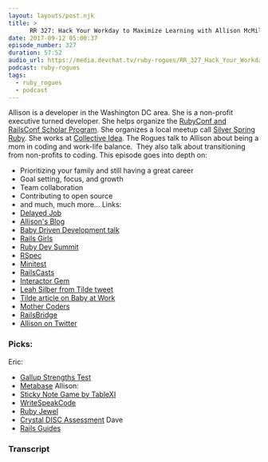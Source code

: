 ```yaml
---
layout: layouts/post.njk
title: >
      RR 327: Hack Your Workday to Maximize Learning with Allison McMillan
date: 2017-09-12 05:00:37
episode_number: 327
duration: 57:52
audio_url: https://media.devchat.tv/ruby-rogues/RR_327_Hack_Your_Workday_to_Maximize_Learning_with_Allison_McMillan.mp3
podcast: ruby-rogues
tags: 
  - ruby_rogues
  - podcast
---
```


Allison is a developer in the Washington DC area. She is a non-profit executive turned developer. She helps organize the [RubyConf and RailsConf Scholar Program](http://rubyconf.org/scholarships). She organizes a local meetup call [Silver Spring Ruby](https://www.meetup.com/United-Silver-Spring-Ruby/). She works at [Collective Idea](https://collectiveidea.com/). The Rogues talk to Allison about being a mom in coding and work-life balance. &nbsp;They also talk about transitioning from non-profits to coding. This episode goes into depth on:

- Prioritizing your family and still having a great career
- Goal setting, focus, and growth
- Team collaboration
- Contributing to open source
- and much, much more...
Links:
- [Delayed Job](https://github.com/collectiveidea/delayed_job)
- [Allison's Blog](http://daydreamsinruby.com/)
- [Baby Driven Development talk](https://www.youtube.com/watch?v=nZHTg3Hza1U)
- [Rails Girls](http://railsgirls.com/)
- [Ruby Dev Summit](http://rubydevsummit.com)
- [RSpec](http://rspec.info/)
- [Minitest](https://github.com/seattlerb/minitest)
- [RailsCasts](http://railscasts.com/)
- [Interactor Gem](https://github.com/collectiveidea/interactor)
- [Leah Silber from Tilde tweet](https://twitter.com/wifelette/status/900151009158156288)
- [Tilde article on Baby at Work](https://hackernoon.com/babies-at-work-its-weird-that-it-s-weird-b285b070d456)
- [Mother Coders](http://www.mothercoders.org/)
- [RailsBridge](http://www.railsbridge.org)
- [Allison on Twitter](http://twitter.com/allie_p)

### Picks:
Eric:
- [Gallup Strengths Test](https://www.gallupstrengthscenter.com/Home/en-US/Index/)
- [Metabase](http://www.metabase.com/)
Allison:
- [Sticky Note Game by TableXI](http://www.tablexi.com/developers/xi-to-eye-the-sticky-note-game/)
- [WriteSpeakCode](http://www.writespeakcode.com/)
- [Ruby Jewel](http://www.rubyjewel.com/)
- [Crystal DISC Assessment](https://www.crystalknows.com/)
Dave
- [Rails Guides](http://guides.rubyonrails.org)


### Transcript


